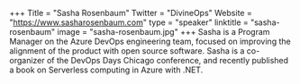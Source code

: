 +++
Title = "Sasha Rosenbaum"
Twitter = "DivineOps"
Website = "https://www.sasharosenbaum.com"
type = "speaker"
linktitle = "sasha-rosenbaum"
image = "sasha-rosenbaum.jpg"
+++
Sasha is a Program Manager on the Azure DevOps engineering team, focused on improving the alignment of the product with open source software.
Sasha is a co-organizer of the DevOps Days Chicago conference, and recently published a book on Serverless computing in Azure with .NET.
